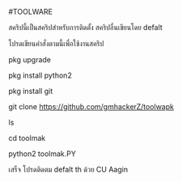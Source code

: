 #TOOLWARE

สคริปนี้เป็นสคริปสำหรับการติดตั้ง สคริปอื่นเขียนโดย defalt

โปรดเขียนคำสั่งตามนี้เพื่อใช้งานสคริป


pkg upgrade

pkg install python2

pkg install git

git clone https://github.com/gmhackerZ/toolwapk

ls

cd toolmak

python2 toolmak.PY

เสร็จ
โปรดติดตม  defalt th ด้วย
CU Aagin
